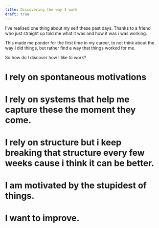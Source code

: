 ```yaml
--- 
title: Discovering the way I work
draft: true
---
```


I've realised one thing about my self these past days. 
Thanks to a friend who just straight up told me what it was and how it was i was working. 

This made me ponder for the first time in my career, to not think about the way I did things, but rather find a way that things worked for me. 

So how do I discover how I like to work?

# I rely on spontaneous motivations

# I rely on systems that help me capture these the moment they come.
# I rely on structure but i keep breaking that structure every few weeks cause i think it can be better.
# I am motivated by the stupidest of things.
# I want to improve.


